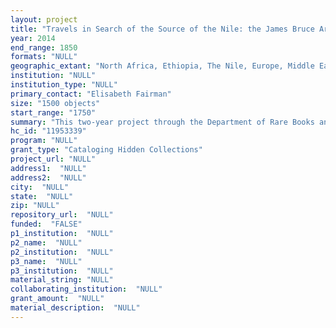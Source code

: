 ```yaml
--- 
layout: project 
title: "Travels in Search of the Source of the Nile: the James Bruce Archive at the Yale Center for British Art"
year: 2014
end_range: 1850
formats: "NULL"
geographic_extant: "North Africa, Ethiopia, The Nile, Europe, Middle East"
institution: "NULL"
institution_type: "NULL"
primary_contact: "Elisabeth Fairman"
size: "1500 objects"
start_range: "1750"
summary: "This two-year project through the Department of Rare Books and Manuscripts at the Yale Center for British Art will create a detailed finding aid for the uncataloged archival collection of the Scottish explorer James Bruce, which documents Bruce's eighteenth-century travels in North Africa and his exploration of Ethiopia in search of the source of the Nile. The project will culminate in an item-level inventory of the collection, which includes over 1,500 items of correspondence, journals, manuscript maps, and other unique material. The finding aid will be an indispensable tool for significant primary source material that will be of interest to scholars of eighteenth-century history, political science, archaeology, art, and natural history."
hc_id: "11953339"
program: "NULL"
grant_type: "Cataloging Hidden Collections"
project_url: "NULL"
address1:  "NULL"
address2:  "NULL"
city:  "NULL"
state:  "NULL"
zip: "NULL"
repository_url:  "NULL"
funded:  "FALSE"
p1_institution:  "NULL"
p2_name:  "NULL"
p2_institution:  "NULL"
p3_name:  "NULL"
p3_institution:  "NULL"
material_string: "NULL"
collaborating_institution:  "NULL"
grant_amount:  "NULL"
material_description:  "NULL"
---
```

